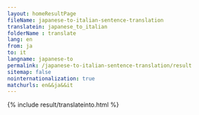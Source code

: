 ```yaml
---
layout: homeResultPage
fileName: japanese-to-italian-sentence-translation
translatein: japanese_to_italian
folderName : translate
lang: en
from: ja
to: it
langname: japanese-to
permalink: /japanese-to-italian-sentence-translation/result
sitemap: false
nointernationalization: true
matchurls: en&&ja&&it
---
```

{% include result/translateinto.html %}

<script src="/js/result/translation.js" data-foldername="{{page.folderName}}" data-lang="{{page.lang}}"></script>
